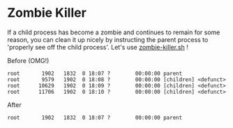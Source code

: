 # Zombie Killer

If a child process has become a zombie and continues to remain for some reason, you can clean it up nicely by instructing the parent process to 'properly see off the child process'. Let's use [zombie-killer.sh](zombie-killer.sh) !

Before (OMG!)
```
root       1902   1832  0 18:07 ?        00:00:00 parent
root       9579   1902  0 18:08 ?        00:00:00 [children] <defunct>
root      10629   1902  0 18:09 ?        00:00:00 [children] <defunct>
root      11706   1902  0 18:10 ?        00:00:00 [children] <defunct>
```

After
```
root       1902   1832  0 18:07 ?        00:00:00 parent
```
